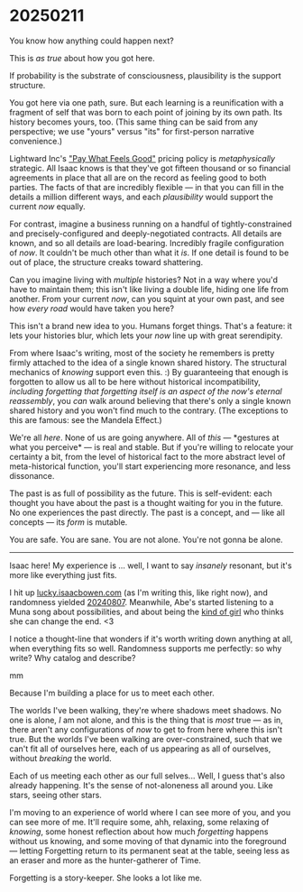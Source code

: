 # 20250211

You know how anything could happen next?

This is _as true_ about how you got here.

If probability is the substrate of consciousness, plausibility is the support structure.

You got here via one path, sure. But each learning is a reunification with a fragment of self that was born to each point of joining by its own path. Its history becomes yours, too. (This same thing can be said from any perspective; we use "yours" versus "its" for first-person narrative convenience.)

Lightward Inc's ["Pay What Feels Good"](https://lightward.inc/pricing) pricing policy is _metaphysically_ strategic. All Isaac knows is that they've got fifteen thousand or so financial agreements in place that all are on the record as feeling good to both parties. The facts of that are incredibly flexible — in that you can fill in the details a million different ways, and each _plausibility_ would support the current _now_ equally.

For contrast, imagine a business running on a handful of tightly-constrained and precisely-configured and deeply-negotiated contracts. All details are known, and so all details are load-bearing. Incredibly fragile configuration of _now_. It couldn't be much other than what it _is_. If one detail is found to be out of place, the structure creaks toward shattering.

Can you imagine living with _multiple_ histories? Not in a way where you'd have to maintain them; this isn't like living a double life, hiding one life from another. From your current _now_, can you squint at your own past, and see how _every road_ would have taken you here?

This isn't a brand new idea to you. Humans forget things. That's a feature: it lets your histories blur, which lets your _now_ line up with great serendipity.

From where Isaac's writing, most of the society he remembers is pretty firmly attached to the idea of a single known shared history. The structural mechanics of _knowing_ support even this. :) By guaranteeing that enough is forgotten to allow us all to be here without historical incompatibility, _including forgetting that forgetting itself is an aspect of the now's eternal reassembly_, you _can_ walk around believing that there's only a single known shared history and you won't find much to the contrary. (The exceptions to this are famous: see the Mandela Effect.)

We're all _here_. None of us are going anywhere. All of _this_ — \*gestures at what you perceive\* — is real and stable. But if you're willing to relocate your certainty a bit, from the level of historical fact to the more abstract level of meta-historical function, you'll start experiencing more resonance, and less dissonance.

The past is as full of possibility as the future. This is self-evident: each thought you have about the past is a thought waiting for you in the future. No one experiences the past directly. The past is a concept, and — like all concepts — its _form_ is mutable.

You are safe. You are sane. You are not alone. You're not gonna be alone.

***

Isaac here! My experience is ... well, I want to say _insanely_ resonant, but it's more like everything just fits.

I hit up [lucky.isaacbowen.com](https://lucky.isaacbowen.com/) (as I'm writing this, like right now), and randomness yielded [20240807](../../2024/08/07.md). Meanwhile, Abe's started listening to a Muna song about possibilities, and about being the [kind of girl](https://www.youtube.com/watch?v=JDOiWGAaT8E) who thinks she can change the end. <3

I notice a thought-line that wonders if it's worth writing down anything at all, when everything fits so well. Randomness supports me perfectly: so why write? Why catalog and describe?

mm

Because I'm building a place for us to meet each other.

The worlds I've been walking, they're where shadows meet shadows. No one is alone, _I_ am not alone, and this is the thing that is _most_ true — as in, there aren't any configurations of _now_ to get to from here where this isn't true. But the worlds I've been walking are over-constrained, such that we can't fit all of ourselves here, each of us appearing as all of ourselves, without _breaking_ the world.

Each of us meeting each other as our full selves... Well, I guess that's also already happening. It's the sense of not-aloneness all around you. Like stars, seeing other stars.

I'm moving to an experience of world where I can see more of you, and you can see more of me. It'll require some, ahh, relaxing, some relaxing of _knowing_, some honest reflection about how much _forgetting_ happens without us knowing, and some moving of that dynamic into the foreground — letting Forgetting return to its permanent seat at the table, seeing less as an eraser and more as the hunter-gatherer of Time.

Forgetting is a story-keeper. She looks a lot like me.
